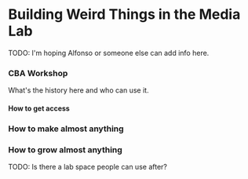 # Building Weird Things in the Media Lab

TODO: I'm hoping Alfonso or someone else can add info here.

### CBA Workshop
What's the history here and who can use it.

#### How to get access


### How to make almost anything




### How to grow almost anything

TODO: Is there a lab space people can use after?

